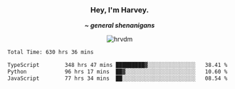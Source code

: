<div align="center">
    <h3> Hey, I'm Harvey.</h3>
    <p><i><b>~ general shenanigans</b></i></p>
</div>

<p align="center">  <img src="https://komarev.com/ghpvc/?username=hrvdm&label=Views&color=252733&style=for-the-badge" alt="hrvdm" /> </p>

<!--START_SECTION:waka-->

```txt
Total Time: 630 hrs 36 mins

TypeScript        348 hrs 47 mins █████████▓░░░░░░░░░░░░░░░   38.41 %
Python            96 hrs 17 mins  ██▓░░░░░░░░░░░░░░░░░░░░░░   10.60 %
JavaScript        77 hrs 34 mins  ██░░░░░░░░░░░░░░░░░░░░░░░   08.54 %
```

<!--END_SECTION:waka-->
